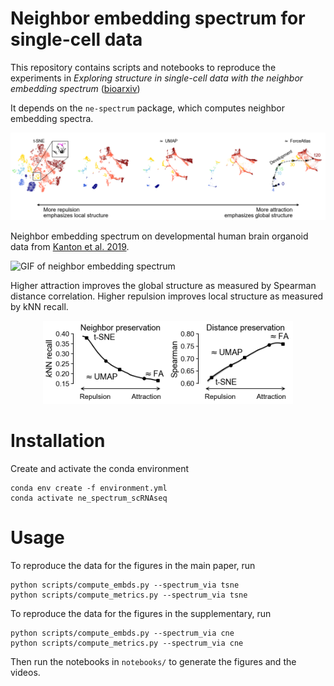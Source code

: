 # Neighbor embedding spectrum for single-cell data

This repository contains scripts and notebooks to reproduce the experiments in
*Exploring structure in single-cell data with the neighbor embedding spectrum* ([bioarxiv]())

It depends on the `ne-spectrum` package, which computes neighbor embedding spectra.

<p align="center"><img width="800" alt="NE spectrum on Kanton et al. data" src="/figures/main_fig_tsne.png">


Neighbor embedding spectrum on developmental human brain organoid data from [Kanton et al. 2019](https://www.nature.com/articles/s41586-019-1654-9).


![GIF of neighbor embedding spectrum](https://github.com/berenslab/ne_spectrum_scRNAseq/blob/main/figures/human-409b2_tsne_seed_2_n_slides_60_min_spec_0.85_max_spec_30.0.gif)

Higher attraction improves the global structure as measured by Spearman distance correlation. Higher repulsion improves
local structure as measured by kNN recall.


<p align="center"><img width="400" alt="Global and local metric along the spectrum" src="/figures/local_global_metrics_tsne_subsample_0.png">


# Installation

Create and activate the conda environment
```
conda env create -f environment.yml
conda activate ne_spectrum_scRNAseq
```

# Usage
To reproduce the data for the figures in the main paper, run
```
python scripts/compute_embds.py --spectrum_via tsne
python scripts/compute_metrics.py --spectrum_via tsne
```

To reproduce the data for the figures in the supplementary, run
```
python scripts/compute_embds.py --spectrum_via cne
python scripts/compute_metrics.py --spectrum_via cne
```

Then run the notebooks in `notebooks/` to generate the figures and the videos.